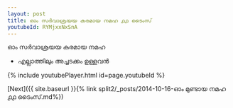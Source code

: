 ```yaml
---
layout: post
title: ഓം സർവാശ്രയയ കരമായ നമഹ ൧൧ ടൈംസ്
youtubeId: RYMjxxNxSnA
---
```

 
 
 ഓം സർവാശ്രയയ കരമായ നമഹ 
 
 -  എല്ലാത്തിലും അച്ചടക്കം ഉള്ളവൻ 
 
  
 
  
 
 
 
 
 
 


{% include youtubePlayer.html id=page.youtubeId %}
 
[Next]({{ site.baseurl }}{% link  split2/_posts/2014-10-16-ഓം മുണ്ടായ നമഹ ൧൧ ടൈംസ്.md%})
 
